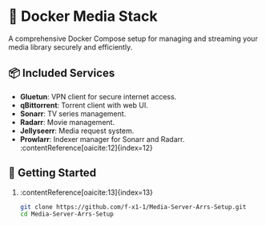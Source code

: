 # 🧩 Docker Media Stack

A comprehensive Docker Compose setup for managing and streaming your media library securely and efficiently.

## 📦 Included Services

- **Gluetun**: VPN client for secure internet access.
- **qBittorrent**: Torrent client with web UI.
- **Sonarr**: TV series management.
- **Radarr**: Movie management.
- **Jellyseerr**: Media request system.
- **Prowlarr**: Indexer manager for Sonarr and Radarr.&#8203;:contentReference[oaicite:12]{index=12}

## 🚀 Getting Started

1. :contentReference[oaicite:13]{index=13}
   ```bash
   git clone https://github.com/f-x1-1/Media-Server-Arrs-Setup.git
   cd Media-Server-Arrs-Setup

